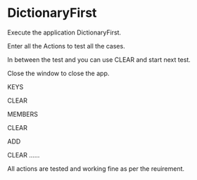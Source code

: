 # DictionaryFirst

Execute the application DictionaryFirst.

Enter all the Actions to test all the cases.

In between the test and you can use CLEAR and start next test.

Close the window to close the app.

KEYS

CLEAR

MEMBERS

CLEAR

ADD

CLEAR
......

All actions are tested and working fine as per the reuirement.
